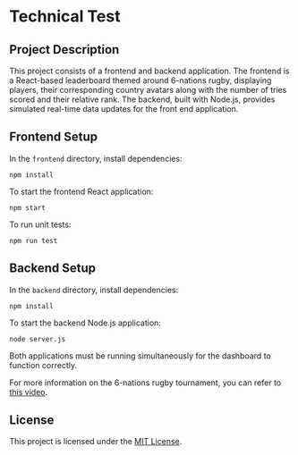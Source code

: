 # Technical Test

## Project Description

This project consists of a frontend and backend application. The frontend is a React-based leaderboard themed around 6-nations rugby, displaying players, their corresponding country avatars along with the number of tries scored and their relative rank. The backend, built with Node.js, provides simulated real-time data updates for the front end application.

## Frontend Setup

In the `frontend` directory, install dependencies:

`npm install`

To start the frontend React application:

`npm start`

To run unit tests:

`npm run test`

## Backend Setup

In the `backend` directory, install dependencies:

`npm install`

To start the backend Node.js application:

`node server.js`

Both applications must be running simultaneously for the dashboard to function correctly.

For more information on the 6-nations rugby tournament, you can refer to [this video](https://www.youtube.com/watch?v=QC_PJMSzjFY).

## License

This project is licensed under the [MIT License](LICENSE).